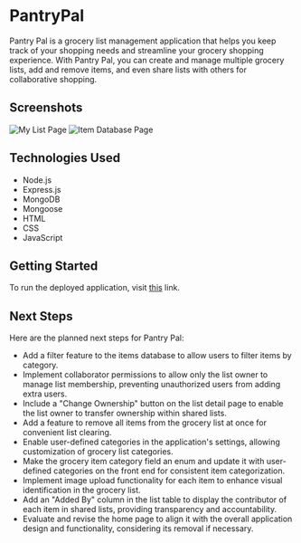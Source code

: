 # PantryPal

Pantry Pal is a grocery list management application that helps you keep track of your shopping needs and streamline your grocery shopping experience. With Pantry Pal, you can create and manage multiple grocery lists, add and remove items, and even share lists with others for collaborative shopping.

## Screenshots

![My List Page](https://i.imgur.com/2ppGBox.png)
![Item Database Page](https://i.imgur.com/e1l8G2b.png)

## Technologies Used

- Node.js
- Express.js
- MongoDB
- Mongoose
- HTML
- CSS
- JavaScript

## Getting Started

To run the deployed application, visit [this](https://colorful-coveralls-fish.cyclic.app) link.

## Next Steps

Here are the planned next steps for Pantry Pal:

- Add a filter feature to the items database to allow users to filter items by category.
- Implement collaborator permissions to allow only the list owner to manage list membership, preventing unauthorized users from adding extra users.
- Include a "Change Ownership" button on the list detail page to enable the list owner to  transfer ownership within shared lists.
- Add a feature to remove all items from the grocery list at once for convenient list clearing.
- Enable user-defined categories in the application's settings, allowing customization of grocery list categories.
- Make the grocery item category field an enum and update it with user-defined categories on the front end for consistent item categorization.
- Implement image upload functionality for each item to enhance visual identification in the grocery list.
- Add an "Added By" column in the list table to display the contributor of each item in shared lists, providing transparency and accountability.
- Evaluate and revise the home page to align it with the overall application design and functionality, considering its removal if necessary.